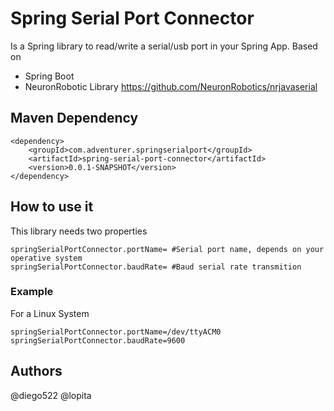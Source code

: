 # Spring Serial Port Connector

Is a Spring library to read/write a serial/usb port in your Spring App. Based on 
- Spring Boot
- NeuronRobotic Library https://github.com/NeuronRobotics/nrjavaserial

## Maven Dependency

```
<dependency>
    <groupId>com.adventurer.springserialport</groupId>
    <artifactId>spring-serial-port-connector</artifactId>
    <version>0.0.1-SNAPSHOT</version>
</dependency>
```
## How to use it
This library needs two properties

```
springSerialPortConnector.portName= #Serial port name, depends on your operative system
springSerialPortConnector.baudRate= #Baud serial rate transmition 
```

### Example

For a Linux System
```
springSerialPortConnector.portName=/dev/ttyACM0
springSerialPortConnector.baudRate=9600
```

## Authors
@diego522
@lopita

